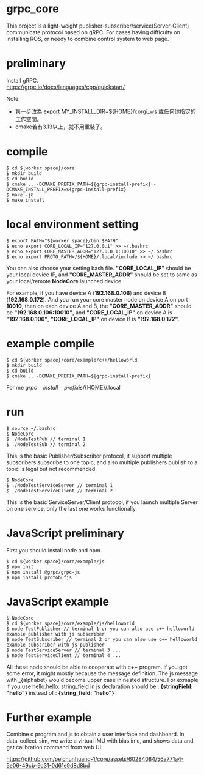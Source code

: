 # grpc_core
This project is a light-weight publisher-subscriber/service(Server-Client) communicate protocol based on gRPC. For cases having difficulty on installing ROS, or needy to combine control system to web page.

# preliminary
Install gRPC.  
https://grpc.io/docs/languages/cpp/quickstart/

Note:
* 第一步改為 export MY_INSTALL_DIR=${HOME}/corgi_ws 或任何你指定的工作空間。
* cmake若有3.13以上，就不用重裝了。

# compile
    $ cd ${worker space}/core 
    $ mkdir build 
    $ cd build 
    $ cmake .. -DCMAKE_PREFIX_PATH=${grpc-install-prefix} -DCMAKE_INSTALL_PREFIX=${grpc-install-prefix} 
    $ make -j8 
    $ make install 

# local environment setting

    $ export PATH="${worker space}/bin:$PATH" 
    $ echo export CORE_LOCAL_IP="127.0.0.1" >> ~/.bashrc 
    $ echo export CORE_MASTER_ADDR="127.0.0.1:10010" >> ~/.bashrc 
    $ echo export PROTO_PATH=/${HOME}/.local/include >> ~/.bashrc

You can also choose your setting bash file. **"CORE_LOCAL_IP"** should be your local device IP, and **"CORE_MASTER_ADDR"** should be set to same as your local/remote **NodeCore** 
launched device.

For example, if you have device A (**192.168.0.106**) and device B (**192.168.0.172**). And you run your core master node on device A on port **10010**, then on each device A and B, the 
**"CORE_MASTER_ADDR"** should be **"192.168.0.106:10010"**, and **"CORE_LOCAL_IP"** on device A is **"192.168.0.106"**, **"CORE_LOCAL_IP"** on device B is **"192.168.0.172"**. 

# example compile
    $ cd ${worker space}/core/example/c++/helloworld 
    $ mkdir build 
    $ cd build 
    $ cmake .. -DCMAKE_PREFIX_PATH=${grpc-install-prefix} 

For me ${grpc-install-prefix} is /${HOME}/.local

# run
    $ source ~/.bashrc 
    $ NodeCore 
    $ ./NodeTestPub // terminal 1
    $ ./NodeTestSub // terminal 2

This is the basic Publisher/Subscriber protocol, it support multiple subscribers subscribe to one topic, and also multiple publishers publish to a topic is legal but not recommended.

    $ NodeCore 
    $ ./NodeTestServiceServer // terminal 1
    $ ./NodeTestServiceClient // terminal 2

This is the basic ServiceServer/Client protocol, if you launch multiple Server on one service, only the last one works functionally.

# JavaScript preliminary

First you should install node and npm.

    $ cd ${worker space}/core/example/js
    $ npm init
    $ npm install @grpc/grpc-js
    $ npm install protobufjs
    
# JavaScript example
    $ NodeCore
    $ cd ${worker space}/core/example/js/helloworld 
    $ node TestPublisher // terminal 1 or you can also use c++ helloworld example publisher with js subscriber
    $ node TestSubscriber // terminal 2 or you can also use c++ helloworld example subscriber with js publisher
    $ node TestServiceServer // terminal 3 ...
    $ node TestServiceClient // terminal 4 ...

All these node should be able to cooperate with c++ program. if you got some error, it might mostly because the message definition. The js message with _{alphabet} would become upper case in nested structure. For exmaple if you use hello.hello: 
string_field in js declaration should be : **{stringField: "hello"}** instead of : **{string_field: "hello"}**

# Further example

Combine c program and js to obtain a user interface and dashboard. In data-collect-sim, we write a virtual IMU with bias in c, and shows data and get calibration command from web UI.



https://github.com/peichunhuang-1/core/assets/60284084/56a771a4-5e06-49cb-9c31-0d61e9d8d8bd



